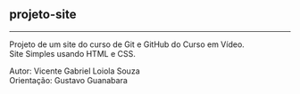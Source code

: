 ## projeto-site
***
Projeto de um site do curso de Git e GitHub do Curso em Vídeo.\
Site Simples usando HTML e CSS.

Autor: Vicente Gabriel Loiola Souza\
Orientação: Gustavo Guanabara
